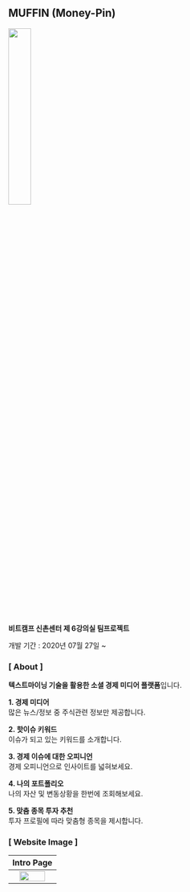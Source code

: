 ## MUFFIN (Money-Pin)

<img src="https://user-images.githubusercontent.com/69235157/89404774-7eeee980-d755-11ea-8e13-f0246dc3097a.png" width="30%"></img>

**비트캠프 신촌센터 제 6강의실 팀프로젝트**

개발 기간 : 2020년 07월 27일  ~ 

### [ About ]

**텍스트마이닝 기술을 활용한 소셜 경제 미디어 플랫폼**입니다.

**1. 경제 미디어** <br>
많은 뉴스/정보 중 주식관련 정보만 제공합니다.

**2. 핫이슈 키워드** <br>
이슈가 되고 있는 키워드를 소개합니다.

**3. 경제 이슈에 대한 오피니언** <br>
경제 오피니언으로 인사이트를 넓혀보세요. 

**4. 나의 포트폴리오** <br>
나의 자산 및 변동상황을 한번에 조회해보세요. 

**5. 맞춤 종목 투자 추천** <br>
투자 프로필에 따라 맞춤형 종목을 제시합니다. 

### [ Website Image ]

|**Intro Page**|
|:---:|
|<img src="https://user-images.githubusercontent.com/69235157/89461444-f39e4400-d7a6-11ea-812e-e01d492562e1.png" width="80%"></img>|
